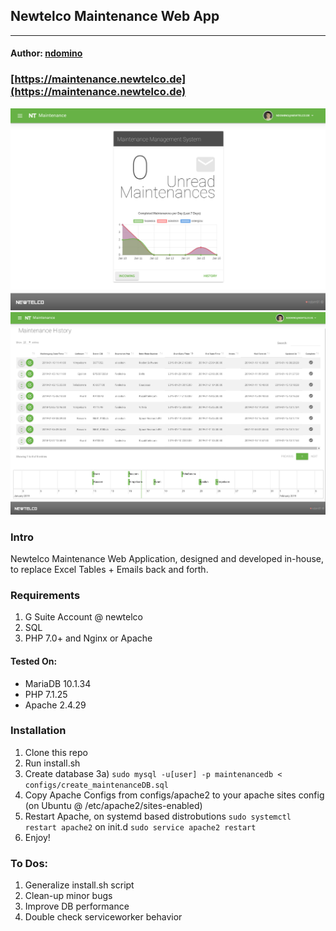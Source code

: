 ## Newtelco Maintenance Web App
---
#### Author: [ndomino](https://github.com/ndom91)

### [https://maintenance.newtelco.de](https://maintenance.newtelco.de)

![Login Screenshot](./dist/images/maintenanceScreenshot1.png)   
![Login Screenshot](./dist/images/maintenanceScreenshot2.png)

### Intro

Newtelco Maintenance Web Application, designed and developed in-house, to replace Excel Tables + Emails back and forth.

### Requirements

1) G Suite Account @ newtelco  
2) SQL
3) PHP 7.0+ and Nginx or Apache

#### Tested On:

- MariaDB 10.1.34
- PHP 7.1.25
- Apache 2.4.29

### Installation

1) Clone this repo  
2) Run install.sh
3) Create database
3a) `sudo mysql -u[user] -p maintenancedb < configs/create_maintenanceDB.sql`
4) Copy Apache Configs from configs/apache2 to your apache sites config (on Ubuntu @ /etc/apache2/sites-enabled)
5) Restart Apache, on systemd based distrobutions `sudo systemctl restart apache2` on init.d `sudo service apache2 restart`
6) Enjoy!

### To Dos:

1) Generalize install.sh script
2) Clean-up minor bugs
3) Improve DB performance
4) Double check serviceworker behavior
